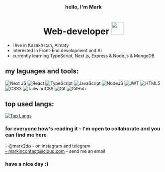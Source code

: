 <h3 align="center">hello, I'm Mark</h3>
<h1 align="center">Web-developer <img src="https://emojipedia-us.s3.dualstack.us-west-1.amazonaws.com/thumbs/120/apple/325/laptop_1f4bb.png" width="40"></img> </h1>

- I live in Kazakhstan, Almaty
- interested in Front-End development and AI
- currently learning TypeScript, Next.js, Express & Node.js & MongoDB

<h2>my laguages and tools:</h2>
<div>
  
  ![Next JS](https://img.shields.io/badge/Next-black?style=for-the-badge&logo=next.js&logoColor=white)
  ![React](https://img.shields.io/badge/react-%2320232a.svg?style=for-the-badge&logo=react&logoColor=%2361DAFB)
  ![TypeScript](https://img.shields.io/badge/typescript-%23007ACC.svg?style=for-the-badge&logo=typescript&logoColor=white)
  ![JavaScript](https://img.shields.io/badge/javascript-%23323330.svg?style=for-the-badge&logo=javascript&logoColor=%23F7DF1E)
  ![NodeJS](https://img.shields.io/badge/node.js-6DA55F?style=for-the-badge&logo=node.js&logoColor=white)
  ![JWT](https://img.shields.io/badge/JWT-black?style=for-the-badge&logo=JSON%20web%20tokens)
  ![HTML5](https://img.shields.io/badge/html5-%23E34F26.svg?style=for-the-badge&logo=html5&logoColor=white)
  ![CSS3](https://img.shields.io/badge/css3-%231572B6.svg?style=for-the-badge&logo=css3&logoColor=white)
  ![TailwindCSS](https://img.shields.io/badge/tailwindcss-%2338B2AC.svg?style=for-the-badge&logo=tailwind-css&logoColor=white)
  ![Git](https://img.shields.io/badge/git-%23F05033.svg?style=for-the-badge&logo=git&logoColor=white)
  ![GitHub](https://img.shields.io/badge/github-%23121011.svg?style=for-the-badge&logo=github&logoColor=white)
  
</div>

<h2>top used langs:</h2>

[![Top Langs](https://github-readme-stats.vercel.app/api/top-langs/?username=markushha&layout=compact)](https://github.com/markushha)

<h3>for everyone how's reading it - I'm open to collaborate and you can find me here</h3>
<a href="https://www.instagram.com/marx2do/" target="_blank">- @marx2do</a> - on instagram and telegram <br>
<a href="mailto: markincontact@icloud.com">- markincontact@icloud.com</a> - send me an email
<br>
<h3 font="bold">have a nice day :)</h3> 
